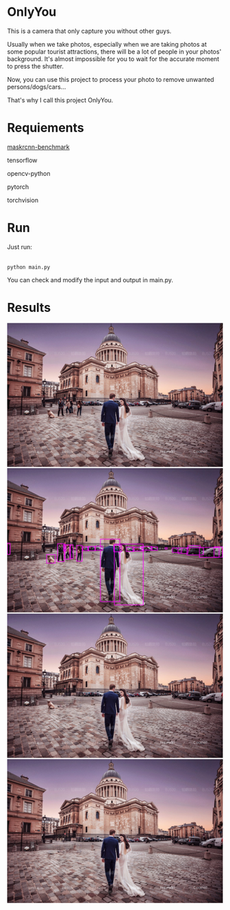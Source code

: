 # OnlyYou

This is a camera that only capture you without other guys.

Usually when we take photos, especially when we are taking photos at some popular tourist attractions, there will be a lot of people in your photos' background. It's almost impossible for you to wait for the accurate moment to press the shutter. 

Now, you can use this project to process your photo to remove unwanted persons/dogs/cars...

That's why I call this project OnlyYou.

# Requiements

[maskrcnn-benchmark](https://github.com/facebookresearch/maskrcnn-benchmark/blob/master/INSTALL.md)

tensorflow

opencv-python

pytorch 

torchvision

# Run

Just run:

```

python main.py

```

You can check and modify the input and output in main.py.

# Results

![](https://github.com/tabsun/OnlyYou/blob/master/images/test2.jpg)
![](https://github.com/tabsun/OnlyYou/blob/master/images/detection.jpg)
![](https://github.com/tabsun/OnlyYou/blob/master/images/no_person.jpg)
![](https://github.com/tabsun/OnlyYou/blob/master/images/no_dog.jpg)


